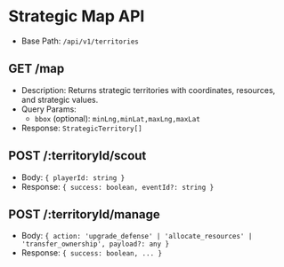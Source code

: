 # Strategic Map API

- Base Path: `/api/v1/territories`

## GET /map

- Description: Returns strategic territories with coordinates, resources, and strategic values.
- Query Params:
  - `bbox` (optional): `minLng,minLat,maxLng,maxLat`
- Response: `StrategicTerritory[]`

## POST /:territoryId/scout

- Body: `{ playerId: string }`
- Response: `{ success: boolean, eventId?: string }`

## POST /:territoryId/manage

- Body: `{ action: 'upgrade_defense' | 'allocate_resources' | 'transfer_ownership', payload?: any }`
- Response: `{ success: boolean, ... }`

